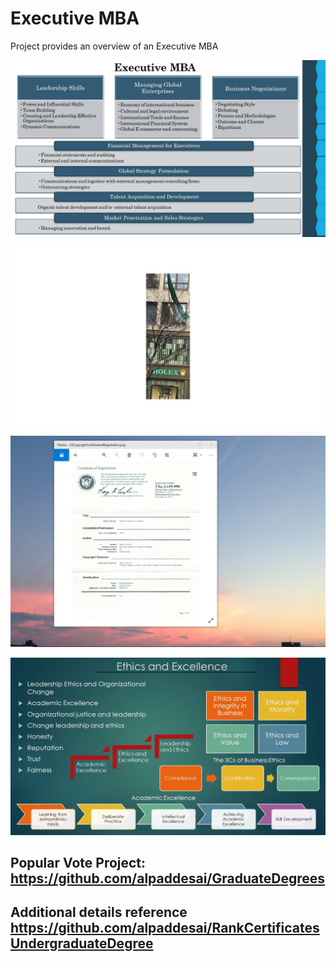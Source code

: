 # Executive MBA  

Project provides an overview of an Executive MBA

![image](ExecutiveMBA.jpg)

![image](Ilikedmytime.jpg)

![image](USCopyrightCertificate.png)

![image](Ethics.jpg)

## Popular Vote Project: https://github.com/alpaddesai/GraduateDegrees 

## Additional details reference https://github.com/alpaddesai/RankCertificatesUndergraduateDegree
